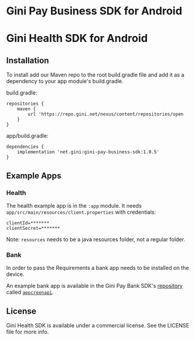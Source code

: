 Gini Pay Business SDK for Android
===============================
Gini Health SDK for Android
===========================

Installation
------------

To install add our Maven repo to the root build.gradle file and add it as a dependency to your app
module's build.gradle.

build.gradle:

```
repositories {
    maven {
        url 'https://repo.gini.net/nexus/content/repositories/open
    }
}
```

app/build.gradle:

```
dependencies {
    implementation 'net.gini:gini-pay-business-sdk:1.0.5'
}
```

Example Apps
---

### Health

The health example app is in the `:app` module. 
It needs `app/src/main/resources/client.properties` with credentials:
```
clientId=*******
clientSecret=*******
```
Note: `resources` needs to be a java resources folder, not a regular folder.

### Bank

In order to pass the Requirements a bank app needs to be installed on the device.

An example bank app is available in the Gini Pay Bank SDK's
[repository](https://github.com/gini/gini-pay-bank-sdk-android) called
[`appcreenapi`](https://github.com/gini/gini-pay-bank-sdk-android/tree/main/appscreenapi).

## License

Gini Health SDK is available under a commercial license.
See the LICENSE file for more info.
